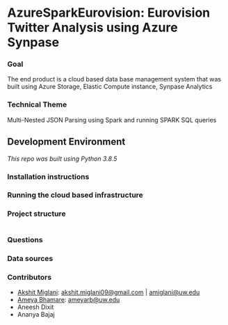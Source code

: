 # AzureSparkEurovision: Eurovision Twitter Analysis using Azure Synpase

### Goal
The end product is a cloud based data base management system that was built using Azure Storage, Elastic Compute instance, Synpase Analytics

### Technical Theme 
Multi-Nested JSON Parsing using Spark and running SPARK SQL queries

## Development Environment
*This repo was built using Python 3.8.5*

### Installation instructions

### Running the cloud based infrastructure

### Project structure
```
```
### Questions

### Data sources

### Contributors
* [Akshit Miglani](https://www.linkedin.com/in/akshitmiglani/): akshit.miglani09@gmail.com | amiglani@uw.edu 
* [Ameya Bhamare](https://www.linkedin.com/in/ameyabhamare/): ameyarb@uw.edu
* Aneesh Dixit
* Ananya Bajaj
